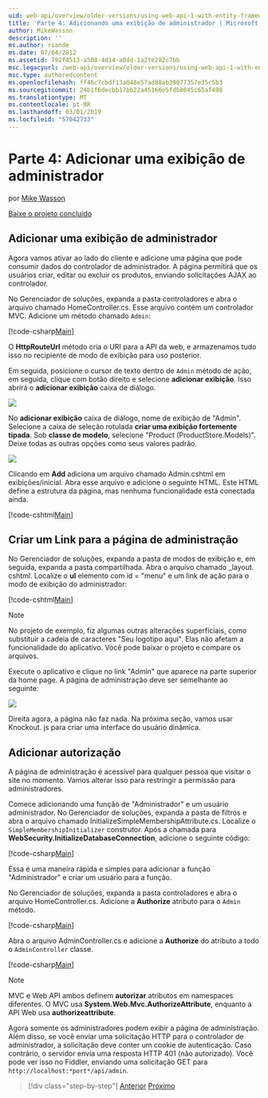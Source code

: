 ```yaml
---
uid: web-api/overview/older-versions/using-web-api-1-with-entity-framework-5/using-web-api-with-entity-framework-part-4
title: 'Parte 4: Adicionando uma exibição de administrador | Microsoft Docs'
author: MikeWasson
description: ''
ms.author: riande
ms.date: 07/04/2012
ms.assetid: 792f4513-a508-4d14-a0dd-1a2fe282c7bb
msc.legacyurl: /web-api/overview/older-versions/using-web-api-1-with-entity-framework-5/using-web-api-with-entity-framework-part-4
msc.type: authoredcontent
ms.openlocfilehash: ff46c7cbdf13a048e57ad88ab39077357e35c5b3
ms.sourcegitcommit: 24b1f6decbb17bb22a45166e5fdb0845c65af498
ms.translationtype: MT
ms.contentlocale: pt-BR
ms.lasthandoff: 03/01/2019
ms.locfileid: "57042733"
---
```

<a name="part-4-adding-an-admin-view"></a>Parte 4: Adicionar uma exibição de administrador
====================
por [Mike Wasson](https://github.com/MikeWasson)

[Baixe o projeto concluído](http://code.msdn.microsoft.com/ASP-NET-Web-API-with-afa30545)

## <a name="add-an-admin-view"></a>Adicionar uma exibição de administrador

Agora vamos ativar ao lado do cliente e adicione uma página que pode consumir dados do controlador de administrador. A página permitirá que os usuários criar, editar ou excluir os produtos, enviando solicitações AJAX ao controlador.

No Gerenciador de soluções, expanda a pasta controladores e abra o arquivo chamado HomeController.cs. Esse arquivo contém um controlador MVC. Adicione um método chamado `Admin`:

[!code-csharp[Main](using-web-api-with-entity-framework-part-4/samples/sample1.cs)]

O **HttpRouteUrl** método cria o URI para a API da web, e armazenamos tudo isso no recipiente de modo de exibição para uso posterior.

Em seguida, posicione o cursor de texto dentro de `Admin` método de ação, em seguida, clique com botão direito e selecione **adicionar exibição**. Isso abrirá o **adicionar exibição** caixa de diálogo.

![](using-web-api-with-entity-framework-part-4/_static/image1.png)

No **adicionar exibição** caixa de diálogo, nome de exibição de "Admin". Selecione a caixa de seleção rotulada **criar uma exibição fortemente tipada**. Sob **classe de modelo**, selecione "Product (ProductStore.Models)". Deixe todas as outras opções como seus valores padrão.

![](using-web-api-with-entity-framework-part-4/_static/image2.png)

Clicando em **Add** adiciona um arquivo chamado Admin.cshtml em exibições/inicial. Abra esse arquivo e adicione o seguinte HTML. Este HTML define a estrutura da página, mas nenhuma funcionalidade está conectada ainda.

[!code-cshtml[Main](using-web-api-with-entity-framework-part-4/samples/sample2.cshtml)]

## <a name="create-a-link-to-the-admin-page"></a>Criar um Link para a página de administração

No Gerenciador de soluções, expanda a pasta de modos de exibição e, em seguida, expanda a pasta compartilhada. Abra o arquivo chamado \_layout. cshtml. Localize o **ul** elemento com id = "menu" e um link de ação para o modo de exibição do administrador:

[!code-cshtml[Main](using-web-api-with-entity-framework-part-4/samples/sample3.cshtml)]

> [!NOTE]
> No projeto de exemplo, fiz algumas outras alterações superficiais, como substituir a cadeia de caracteres "Seu logotipo aqui". Elas não afetam a funcionalidade do aplicativo. Você pode baixar o projeto e compare os arquivos.


Execute o aplicativo e clique no link "Admin" que aparece na parte superior da home page. A página de administração deve ser semelhante ao seguinte:

![](using-web-api-with-entity-framework-part-4/_static/image3.png)

Direita agora, a página não faz nada. Na próxima seção, vamos usar Knockout. js para criar uma interface do usuário dinâmica.

## <a name="add-authorization"></a>Adicionar autorização

A página de administração é acessível para qualquer pessoa que visitar o site no momento. Vamos alterar isso para restringir a permissão para administradores.

Comece adicionando uma função de "Administrador" e um usuário administrador. No Gerenciador de soluções, expanda a pasta de filtros e abra o arquivo chamado InitializeSimpleMembershipAttribute.cs. Localize o `SimpleMembershipInitializer` construtor. Após a chamada para **WebSecurity.InitializeDatabaseConnection**, adicione o seguinte código:

[!code-csharp[Main](using-web-api-with-entity-framework-part-4/samples/sample4.cs)]

Essa é uma maneira rápida e simples para adicionar a função "Administrador" e criar um usuário para a função.

No Gerenciador de soluções, expanda a pasta controladores e abra o arquivo HomeController.cs. Adicione a **Authorize** atributo para o `Admin` método.

[!code-csharp[Main](using-web-api-with-entity-framework-part-4/samples/sample5.cs)]

Abra o arquivo AdminController.cs e adicione a **Authorize** do atributo a todo o `AdminController` classe.

[!code-csharp[Main](using-web-api-with-entity-framework-part-4/samples/sample6.cs)]

> [!NOTE]
> MVC e Web API ambos definem **autorizar** atributos em namespaces diferentes. O MVC usa **System.Web.Mvc.AuthorizeAttribute**, enquanto a API Web usa **authorizeattribute**.


Agora somente os administradores podem exibir a página de administração. Além disso, se você enviar uma solicitação HTTP para o controlador de administrador, a solicitação deve conter um cookie de autenticação. Caso contrário, o servidor envia uma resposta HTTP 401 (não autorizado). Você pode ver isso no Fiddler, enviando uma solicitação GET para `http://localhost:*port*/api/admin`.

> [!div class="step-by-step"]
> [Anterior](using-web-api-with-entity-framework-part-3.md)
> [Próximo](using-web-api-with-entity-framework-part-5.md)
